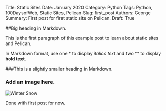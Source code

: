 Title: Static Sites
Date: January 2020
Category: Python
Tags: Python, 100DaysofWeb, Static Sites, Pelican
Slug: first_post
Authors: George
Summary: First post for first static site on Pelican.
Draft: True

##Big heading in Markdown.

This is the first paragraph of this example post to learn about static sites and Pelican.

In Markdown format, use one * to display *italics text* and two ** to display **bold text**.

###This is a slightly smaller heading in Markdown.


### Add an image here.
![Winter Snow]({static}/images/winter-snow.png)

Done with first post for now.
